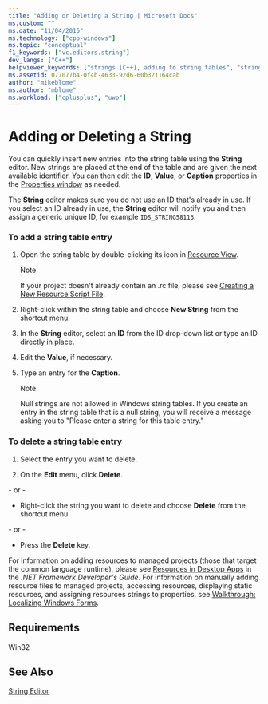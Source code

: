 ```yaml
---
title: "Adding or Deleting a String | Microsoft Docs"
ms.custom: ""
ms.date: "11/04/2016"
ms.technology: ["cpp-windows"]
ms.topic: "conceptual"
f1_keywords: ["vc.editors.string"]
dev_langs: ["C++"]
helpviewer_keywords: ["strings [C++], adding to string tables", "string tables, deleting strings", "strings [C++], deleting in string tables", "string tables, adding strings"]
ms.assetid: 077077b4-0f4b-4633-92d6-60b321164cab
author: "mikeblome"
ms.author: "mblome"
ms.workload: ["cplusplus", "uwp"]
---
```

# Adding or Deleting a String

You can quickly insert new entries into the string table using the **String** editor. New strings are placed at the end of the table and are given the next available identifier. You can then edit the **ID**, **Value**, or **Caption** properties in the [Properties window](/visualstudio/ide/reference/properties-window) as needed.

The **String** editor makes sure you do not use an ID that's already in use. If you select an ID already in use, the **String** editor will notify you and then assign a generic unique ID, for example `IDS_STRING58113`.

### To add a string table entry

1. Open the string table by double-clicking its icon in [Resource View](../windows/resource-view-window.md).

   > [!NOTE]
   > If your project doesn't already contain an .rc file, please see [Creating a New Resource Script File](../windows/how-to-create-a-resource-script-file.md).

2. Right-click within the string table and choose **New String** from the shortcut menu.

3. In the **String** editor, select an **ID** from the ID drop-down list or type an ID directly in place.

4. Edit the **Value**, if necessary.

5. Type an entry for the **Caption**.

   > [!NOTE]
   > Null strings are not allowed in Windows string tables. If you create an entry in the string table that is a null string, you will receive a message asking you to "Please enter a string for this table entry."

### To delete a string table entry

1. Select the entry you want to delete.

2. On the **Edit** menu, click **Delete**.

\- or -

- Right-click the string you want to delete and choose **Delete** from the shortcut menu.

\- or -

- Press the **Delete** key.

For information on adding resources to managed projects (those that target the common language runtime), please see [Resources in Desktop Apps](/dotnet/framework/resources/index) in the *.NET Framework Developer's Guide*. For information on manually adding resource files to managed projects, accessing resources, displaying static resources, and assigning resources strings to properties, see [Walkthrough: Localizing Windows Forms](/previous-versions/visualstudio/visual-studio-2010/y99d1cd3\(v=vs.100\)).

## Requirements

Win32

## See Also

[String Editor](../windows/string-editor.md)  